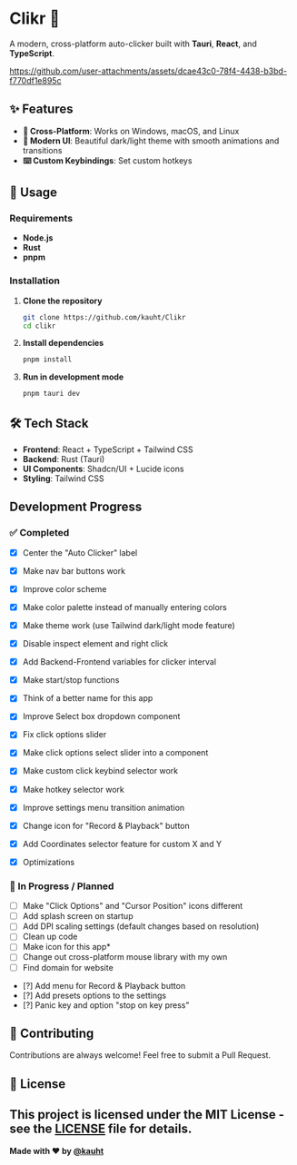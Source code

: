 # Clikr 🗿

A modern, cross-platform auto-clicker built with **Tauri**, **React**, and **TypeScript**.


https://github.com/user-attachments/assets/dcae43c0-78f4-4438-b3bd-f770df1e895c


## ✨ Features

- **📱 Cross-Platform**: Works on Windows, macOS, and Linux
- **🎨 Modern UI**: Beautiful dark/light theme with smooth animations and transitions
- **⌨️ Custom Keybindings**: Set custom hotkeys


## 🐧 Usage

### Requirements

- **Node.js**
- **Rust**
- **pnpm**

### Installation

1. **Clone the repository**
   ```bash
   git clone https://github.com/kauht/Clikr
   cd clikr
   ```

2. **Install dependencies**
   ```bash
   pnpm install
   ```

3. **Run in development mode**
   ```bash
   pnpm tauri dev
   ```


## 🛠️ Tech Stack

- **Frontend**: React + TypeScript + Tailwind CSS
- **Backend**: Rust (Tauri)
- **UI Components**: Shadcn/UI + Lucide icons
- **Styling**: Tailwind CSS

## Development Progress

### ✅ Completed

- [x] Center the "Auto Clicker" label
- [x] Make nav bar buttons work
- [x] Improve color scheme
- [x] Make color palette instead of manually entering colors 
- [x] Make theme work (use Tailwind dark/light mode feature)
- [x] Disable inspect element and right click
- [x] Add Backend-Frontend variables for clicker interval
- [x] Make start/stop functions
- [x] Think of a better name for this app
- [x] Improve Select box dropdown component
- [x] Fix click options slider
- [x] Make click options select slider into a component
- [x] Make custom click keybind selector work
- [x] Make hotkey selector work
- [x] Improve settings menu transition animation
- [x] Change icon for "Record & Playback" button
- [x] Add Coordinates selector feature for custom X and Y
- [x] Optimizations


### 🚧 In Progress / Planned

- [ ] Make "Click Options" and "Cursor Position" icons different
- [ ] Add splash screen on startup
- [ ] Add DPI scaling settings (default changes based on resolution)
- [ ] Clean up code
- [ ] Make icon for this app*
- [ ] Change out cross-platform mouse library with my own
- [ ] Find domain for website
- [?] Add menu for Record & Playback button
- [?] Add presets options to the settings
- [?] Panic key and option "stop on key press"

## 🤝 Contributing

Contributions are always welcome! Feel free to submit a Pull Request.

## 📄 License

This project is licensed under the MIT License - see the [LICENSE](LICENSE) file for details.
---

**Made with ❤️ by [@kauht](https://discord.gg/WVMHUgrgeH)**
